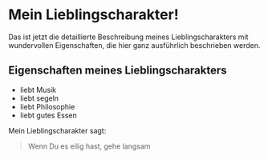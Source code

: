 # Mein Lieblingscharakter!

Das ist jetzt die detaillierte Beschreibung meines Lieblingscharakters mit wundervollen Eigenschaften, die hier ganz ausführlich beschrieben werden.

## Eigenschaften meines Lieblingscharakters
* liebt Musik
* liebt segeln
* liebt Philosophie
* liebt gutes Essen

Mein Lieblingscharakter sagt:

> Wenn Du es eilig hast,
> gehe langsam
